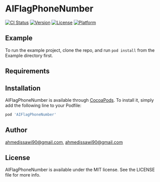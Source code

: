 # AIFlagPhoneNumber

[![CI Status](https://img.shields.io/travis/ahmedissawi90@gmail.com/AIFlagPhoneNumber.svg?style=flat)](https://travis-ci.org/ahmedissawi90@gmail.com/AIFlagPhoneNumber)
[![Version](https://img.shields.io/cocoapods/v/AIFlagPhoneNumber.svg?style=flat)](https://cocoapods.org/pods/AIFlagPhoneNumber)
[![License](https://img.shields.io/cocoapods/l/AIFlagPhoneNumber.svg?style=flat)](https://cocoapods.org/pods/AIFlagPhoneNumber)
[![Platform](https://img.shields.io/cocoapods/p/AIFlagPhoneNumber.svg?style=flat)](https://cocoapods.org/pods/AIFlagPhoneNumber)

## Example

To run the example project, clone the repo, and run `pod install` from the Example directory first.

## Requirements

## Installation

AIFlagPhoneNumber is available through [CocoaPods](https://cocoapods.org). To install
it, simply add the following line to your Podfile:

```ruby
pod 'AIFlagPhoneNumber'
```

## Author

ahmedissawi90@gmail.com, ahmedissawi90@gmail.com

## License

AIFlagPhoneNumber is available under the MIT license. See the LICENSE file for more info.
